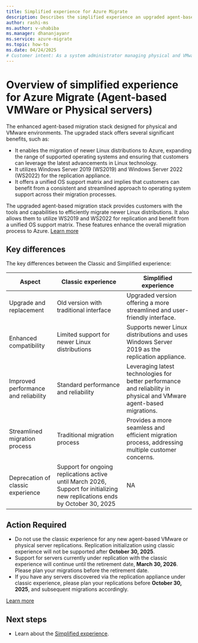 ```yaml
---
title: Simplified experience for Azure Migrate
description: Describes the simplified experience an upgraded agent-based migration stack for physical and VMware environments
author: rashi-ms
ms.author: v-uhabiba
ms.manager: dhananjayanr
ms.service: azure-migrate
ms.topic: how-to
ms.date: 04/24/2025
# Customer intent: As a system administrator managing physical and VMware environments, I want to utilize an upgraded agent-based migration stack so that I can efficiently migrate newer Linux distributions and ensure a seamless migration process to Azure.
---
```


# Overview of simplified experience for Azure Migrate (Agent-based VMWare or Physical servers)

The enhanced agent-based migration stack designed for physical and VMware environments. The upgraded stack offers several significant benefits, such as:

- It enables the migration of newer Linux distributions to Azure, expanding the range of supported operating systems and ensuring that customers can leverage the latest advancements in Linux technology. 
- It utilizes Windows Server 2019 (WS2019) and 	Windows Server 2022 (WS2022) for the replication appliance.
- It offers a unified OS support matrix and implies that customers can benefit from a consistent and streamlined approach to operating system support across their migration processes.

The upgraded agent-based migration stack provides customers with the tools and capabilities to efficiently migrate newer Linux distributions. It also allows them to utilize WS2019 and WS2022 for replication and benefit from a unified OS support matrix. These features enhance the overall migration process to Azure. [Learn more](tutorial-migrate-physical-virtual-machines.md#simplified-experience-recommended)

## Key differences

The key differences between the Classic and Simplified experience:

| **Aspect** | **Classic experience** | **Simplified experience** |
| --- | --- | --- | 
| Upgrade and replacement | Old version with traditional interface | Upgraded version offering a more streamlined and user-friendly interface.
| Enhanced compatibility | Limited support for newer Linux distributions | Supports newer Linux distributions and uses Windows Server 2019 as the replication appliance. |
| Improved performance and reliability | Standard performance and reliability | Leveraging latest technologies for better performance and reliability in physical and VMware agent-based migrations. |
|Streamlined migration process| Traditional migration process	 | Provides a more seamless and efficient migration process, addressing multiple customer concerns. |
| Deprecation of classic experience | Support for ongoing replications active until March 2026, Support for initializing new replications ends by October 30, 2025 | NA |

## Action Required
- Do not use the classic experience for any new agent-based VMware or physical server replications. Replication initialization using classic experience will not be supported after **October 30, 2025**.
- Support for servers currently under replication with the classic experience will continue until the retirement date, **March 30, 2026**. Please plan your migrations before the retirement date.
- If you have any servers discovered via the replication appliance under classic experience, please plan your replications before **October 30, 2025**, and subsequent migrations accordingly.

[Learn more](../site-recovery/vmware-physical-azure-classic-deprecation.md)


## Next steps

- Learn about the [Simplified experience](tutorial-migrate-physical-virtual-machines.md#simplified-experience-recommended).
